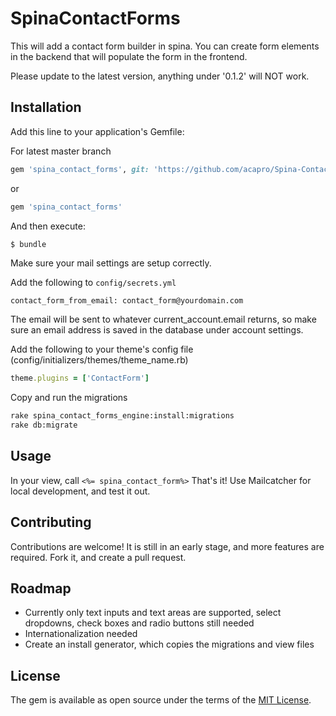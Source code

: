 # SpinaContactForms
This will add a contact form builder in spina. You can create form elements in the backend that will populate the form in the frontend.

Please update to the latest version, anything under '0.1.2' will NOT work.

## Installation
Add this line to your application's Gemfile:

For latest master branch
```ruby
gem 'spina_contact_forms', git: 'https://github.com/acapro/Spina-Contact-Forms'
```
or
```ruby
gem 'spina_contact_forms'
```

And then execute:
```bash
$ bundle
```

Make sure your mail settings are setup correctly.

Add the following to `config/secrets.yml`
```
contact_form_from_email: contact_form@yourdomain.com
```

The email will be sent to whatever current_account.email returns, so make sure an email address is saved in the database under account settings.


Add the following to your theme's config file (config/initializers/themes/theme_name.rb)
```ruby
theme.plugins = ['ContactForm']
```

Copy and run the migrations
```bash
rake spina_contact_forms_engine:install:migrations
rake db:migrate
```

## Usage
In your view, call `<%= spina_contact_form%>`
That's it! Use Mailcatcher for local development, and test it out.

## Contributing
Contributions are welcome! It is still in an early stage, and more features are required. Fork it, and create a pull request.

## Roadmap
* Currently only text inputs and text areas are supported, select dropdowns, check boxes and radio buttons still needed
* Internationalization needed
* Create an install generator, which copies the migrations and view files

## License
The gem is available as open source under the terms of the [MIT License](http://opensource.org/licenses/MIT).

